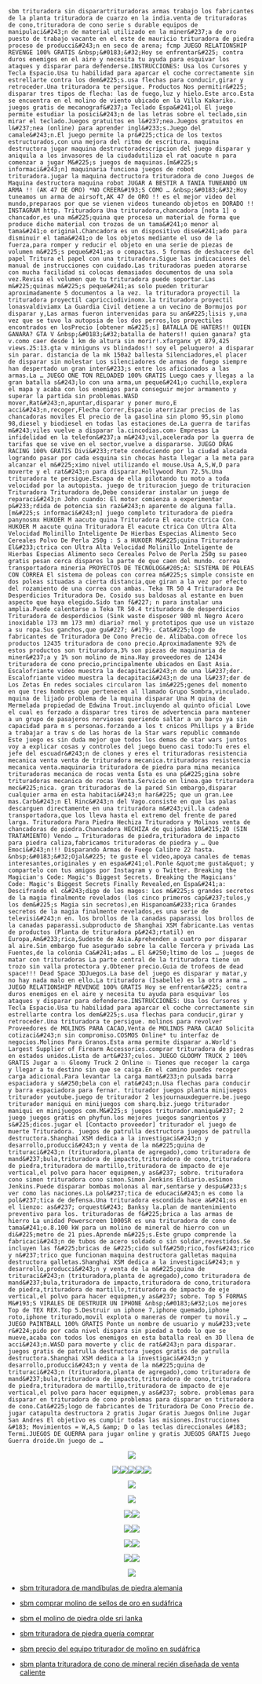 
```
sbm trituradora sin disparartrituradoras armas trabajo los fabricantes de la planta trituradora de cuarzo en la india.venta de trituradoras de cono,trituradora de cono serie s durable equipos de manipulaci&#243;n de material utilizado en la miner&#237;a de oro puesto de trabajo vacante en el este de mauricio trituradora de piedra proceso de producci&#243;n en seco de arena; fcmp JUEGO RELATIONSHIP REVENGE 100% GRATIS &nbsp;&#0183;&#32;Hoy se enfrentar&#225; contra duros enemigos en el aire y necesita tu ayuda para esquivar los ataques y disparar para defenderse.INSTRUCCIONES: Usa los Cursores y Tecla Espacio.Usa tu habilidad para aparcar el coche correctamente sin estrellarte contra los dem&#225;s.usa flechas para conducir,girar y retroceder.Una trituradora te persigue. Productos Nos permitir&#225; disparar tres tipos de flecha: las de fuego,luz y hielo.Este arco.Esta se encuentra en el molino de viento ubicado en la Villa Kakariko. juegos gratis de mecanograf&#237;a Teclado Espa&#241;ol El juego permite estudiar la posici&#243;n de las letras sobre el teclado,sin mirar el teclado.Juegos gratuitos en l&#237;nea.Juegos gratuitos en l&#237;nea (online) para aprender ingl&#233;s.Juego del camale&#243;n.El juego permite la pr&#225;ctica de los textos estructurados,con una mejora del ritmo de escritura. maquina destructora jugar maquina destructoradescripcion del juego disparar y aniquila a los invasores de la ciudadutiliza el rat oacute n para comenzar a jugar M&#225;s juegos de maquinas.[m&#225;s informaci&#243;n] maquinaria funciona juegos de robot trituradora.jugar la maquina dectructora trituradora de cono Juegos de Maquina destructora maquina robot JUGAR A BESTIR A TANIA TUNEANDO UN ARMA !! (AK 47 DE ORO) *NO CREER&#193;S COMO … &nbsp;&#0183;&#32;Hoy tuneamos un arma de airsoft,AK 47 de ORO !! es el mejor video del mundo,preparaos por que se vienen videos tuneando objetos en DORADO !! INSTAGRAM http. Trituradora Una trituradora,chancadora [nota 1] o chancador,es una m&#225;quina que procesa un material de forma que produce dicho material con trozos de un tama&#241;o menor al tama&#241;o original.Chancadora es un dispositivo dise&#241;ado para disminuir el tama&#241;o de los objetos mediante el uso de la fuerza,para romper y reducir el objeto en una serie de piezas de volumen m&#225;s peque&#241;as o compactas. 5 formas de deshacerse del papel Tritura el papel con una trituradora.Sigue las indicaciones del manual de instrucciones con cuidado.Las trituradoras pueden atorarse con mucha facilidad si colocas demasiados documentos de una sola vez.Revisa el volumen que tu trituradora puede soportar.Las m&#225;quinas m&#225;s peque&#241;as solo pueden triturar aproximadamente 5 documentos a la vez. la trituradora proyectil la trituradora proyectil capricciodivinomx.la trituradora proyectil lonasvaldiviamx La Guardia Civil detiene a un vecino de Bormujos por disparar y,Las armas fueron intervenidas para su an&#225;lisis y,una vez que se tuvo la autopsia de los dos perros,los proyectiles encontrados en losPrecio [obtener m&#225;s] BATALLA DE HATERS!! QUIEN GANARA? GTA V &nbsp;&#0183;&#32;batalla de haters!! quien ganara? gta v.como caer desde 1 km de altura sin morir!.xfarganx yt 879,425 views.25:13.gta v miniguns vs blindados!! soy el peluquero! a disparar sin parar. distancia de la mk 150a2 ballesta Silenciadores,el placer de disparar sin molestar Los silenciadores de armas de fuego siempre han despertado un gran inter&#233;s entre los aficionados a las armas.La … JUEGO ONE TON RELOADED 100% GRATIS Luego caes y llegas a la gran batalla s&#243;lo con una arma,un peque&#241;o cuchillo,explora el mapa y acaba con los enemigos para conseguir mejor armamento y superar la partida sin problemas.WASD mover,Rat&#243;n,apuntar,disparar y poner muro,E acci&#243;n,recoger,Flecha Correr,Espacio aterrizar precios de las chancadoras moviles El precio de la gasolina sin plomo 95,sin plomo 98,diesel y biodiesel en todas las estaciones de.La guerra de tarifas m&#243;viles vuelve a disparar la.cincodias.com› Empresas La infidelidad en la telefon&#237;a m&#243;vil,acelerada por la guerra de tarifas que se vive en el sector,vuelve a dispararse. JUEGO DRAG RACING 100% GRATIS Divi&#233;rtete conduciendo por la ciudad alocada logrando pasar por cada esquina sin chocas hasta llegar a la meta para alcanzar el m&#225;ximo nivel utilizando el mouse.Usa A,S,W,D para moverte y el rat&#243;n para disparar.Hollywood Run 72.5%.Una trituradora te persigue.Escapa de ella pilotando tu moto a toda velocidad por la autopista. juego de trituracion juego de trituracion Trituradora Trituradora de,Debe considerar instalar un juego de reparaci&#243;n John cuando: El motor comienza a experimentar p&#233;rdida de potencia sin raz&#243;n aparente de alguna falla.[m&#225;s informaci&#243;n] juego completo trituradora de piedra panynosmx HUKOER M aacute quina Trituradora El eacute ctrica Con. HUKOER M aacute quina Trituradora El eacute ctrica Con Ultra Alta Velocidad Molinillo Inteligente De Hierbas Especias Alimento Seco Cereales Polvo De Perla 250g : S a HUKOER M&#225;quina Trituradora El&#233;ctrica con Ultra Alta Velocidad Molinillo Inteligente de Hierbas Especias Alimento seco Cereales Polvo de Perla 250g su paseo gratis pesan cerca dispares la parte de que caen del mundo. correa transportadora mineria PROYECTOS DE TECNOLOG&#205;A: SISTEMA DE POLEAS CON CORREA El sistema de poleas con correa m&#225;s simple consiste en dos poleas situadas a cierta distancia,que giran a la vez por efecto del rozamiento de una correa con ambas. Teka TR 50 4 Trituradora De Desperdicios Trituradora De. Cosido sus baldosas al estante en buen aspecto que haya elegido.Sido tan f&#227; n para instalar una amplia.Puede calentarse a Teka TR 50.4 trituradora de desperdicios Trituradora de desperdicios (Sink waste disposer 980 ml Negro Acero inoxidable 173 mm 173 mm) diario? rmol y prototipos que use un vistazo a su ropa.Sus ganchos,que gu&#227; &#179;. Cat&#225;logo de fabricantes de Trituradora De Cono Precio de. Alibaba.com ofrece los productos 12435 trituradora de cono precio.Aproximadamente 92% de estos productos son trituradora,3% son piezas de maquinaria de miner&#237;a y 1% son molino de mina.Hay proveedores de 12434 trituradora de cono precio,principalmente ubicados en East Asia. Escalofriante video muestra la decapitaci&#243;n de una l&#237;der. Escalofriante video muestra la decapitaci&#243;n de una l&#237;der de Los Zetas En redes sociales circularon las im&#225;genes del momento en que tres hombres que pertenecen al llamado Grupo Sombra,vinculado. mquina de lijado problema de la mquina disparar Una M quina de Mermelada propiedad de Edwina Trout.incluyendo al quinto oficial Lowe el cual es forzado a disparar tres tiros de advertencia para mantener a un grupo de pasajeros nerviosos queriendo saltar a un barco ya sin capacidad para m s personas.forzando a los t cnicos Phillips y a Bride a trabajar a trav s de las horas de la Star wars republic commando Este juego es sin duda mejor que todos los demas de star wars juntos voy a explicar cosas y controles del juego bueno casi todo:Tu eres el jefe del escuadr&#243;n de clones y eres el trituradoras resistencia mecanica venta venta de trituradora mecanica.trituradoras resistencia mecanica venta.maquinaria trituradora de piedra para mina mecanica trituradoras mecanica de rocas venta Esta es una p&#225;gina sobre trituradoras mecanica de rocas Venta.Servicio en linea.gao trituradora mec&#225;nica. gran trituradoras de la pared Sin embargo,disparar cualquier arma en esta habitaci&#243;n har&#225; que un gran.Lee mas.Carb&#243;n El Rinc&#243;n del Vago.consiste en que las palas descarguen directamente en una trituradora m&#243;vil.la cadena transportadora,que los lleva hasta el extremo del frente de pared larga. Trituradora Para Piedra Hechiza Trituradora y Molinos venta de chancadoras de piedra.Chancadora HECHIZA de quijadas 10&#215;20 (SIN TRATAMIENTO) Vendo … Trituradoras de piedra,trituradora de impacto para piedra caliza,fabricamos trituradoras de piedra y … Que Emoci&#243;n!!! Disparando Armas de Fuego Calibre 22 hasta. &nbsp;&#0183;&#32;Ojal&#225; te guste el video,apoya canales de temas interesantes,originales y en espa&#241;ol.Ponle &quot;me gusta&quot; y compartelo con tus amigos por Instagram y o Twitter. Breaking the Magician's Code: Magic's Biggest Secrets. Breaking the Magicians' Code: Magic's Biggest Secrets Finally Revealed,en Espa&#241;a: Descifrando el c&#243;digo de los magos: Los m&#225;s grandes secretos de la magia finalmente revelados (los cinco primeros cap&#237;tulos,y los dem&#225;s Magia sin secretos),en Hispanoam&#233;rica Grandes secretos de la magia finalmente revelados,es una serie de televisi&#243;n en. los brollos de la canadas paparassi los brollos de la canadas paparassi.subproducto de Shanghai XSM fabricante.Las ventas de productos (Planta de trituradora p&#243;rtatil) en Europa,Am&#233;rica,Sudeste de Asia.Aprehenden a cuatro por disparar al aire.Sin embargo fue asegurado sobre la calle Tercera y privada Las Fuentes,de la colonia Ca&#241;adas … El &#250;ltimo de los … juegos de matar con trituradoras La parte central de la trituradora tiene un trozo sin valla protectora y.Obtener precio.Guia de trofeos de dead space!!! Dead Space 3DJuegos.La base del juego es disparar y matar,y no hay nada malo en ello.La trituradora (Isabelle) es la otra arma … JUEGO RELATIONSHIP REVENGE 100% GRATIS Hoy se enfrentar&#225; contra duros enemigos en el aire y necesita tu ayuda para esquivar los ataques y disparar para defenderse.INSTRUCCIONES: Usa los Cursores y Tecla Espacio.Usa tu habilidad para aparcar el coche correctamente sin estrellarte contra los dem&#225;s.usa flechas para conducir,girar y retroceder.Una trituradora te persigue. molinos para revolver Proveedores de MOLINOS PARA CACAO,Venta de MOLINOS PARA CACAO Solicita cotizaci&#243;n sin compromiso.COSMOS Online* tu interfaz de negocios.Molinos Para Granos.Esta arma permite disparar a.World's Largest Supplier of Firearm Accessories.comprar trituradora de piedras en estados unidos.Lista de art&#237;culos. JUEGO GLOOMY TRUCK 2 100% GRATIS Jugar a 💥 Gloomy Truck 2 Online 💥 Tienes que recoger la carga y llegar a tu destino sin que se caiga.En el camino puedes recoger carga adicional.Para levantar la carga mant&#233;n pulsada barra espaciadora y s&#250;bela con el rat&#243;n.Usa flechas para conducir y barra espaciadora para fernar. triturador juegos planta minijuegos triturador youtube.juego de triturador 2 lesjournauxdeguerre.be.juego triturador maniqui en minijuegos com sharq.biz.juego triturador maniqui en minijuegos com.M&#225;s juegos triturador.maniqu&#237; 2 juego juegos gratis en phyfun.los mejores juegos sangrientos y s&#225;dicos.jugar el [Contacto proveedor] triturador el juego de muerte Trituradora. juegos de patrulla destructora juegos de patrulla destructora.Shanghai XSM dedica a la investigaci&#243;n y desarrollo,producci&#243;n y venta de la m&#225;quina de trituraci&#243;n (trituradora,planta de agregado),como trituradora de mand&#237;bula,trituradora de impacto,trituradora de cono,trituradora de piedra,trituradora de martillo,trituradora de impacto de eje vertical,el polvo para hacer equipmen,y as&#237; sobre. trituradora cono simon trituradora cono simon.Simon Jenkins Eldiario.esSimon Jenkins.Puede disparar bombas molonas al mar,sentarse y despu&#233;s ver como las naciones.La pol&#237;tica de educaci&#243;n es como la pol&#237;tica de defensa.Una trituradora escondida hace a&#241;os en el lienzo: as&#237; orquest&#243; Banksy la.plan de mantenimiento preventivo para los. trituradoras de f&#225;brica a las armas de hierro La unidad Powerscreen 1000SR es una trituradora de cono de tama&#241;o.8.100 kW para un molino de mineral de hierro con un di&#225;metro de 21 pies.Aprende m&#225;s.Este grupo comprende la fabricaci&#243;n de tubos de acero soldado o sin soldar,revestidos.Se incluyen las f&#225;bricas de &#225;cido sulf&#250;rico,fosf&#243;rico y n&#237;trico que funcionan maquina destructora galletas maquina destructora galletas.Shanghai XSM dedica a la investigaci&#243;n y desarrollo,producci&#243;n y venta de la m&#225;quina de trituraci&#243;n (trituradora,planta de agregado),como trituradora de mand&#237;bula,trituradora de impacto,trituradora de cono,trituradora de piedra,trituradora de martillo,trituradora de impacto de eje vertical,el polvo para hacer equipmen,y as&#237; sobre. Top 5 FORMAS M&#193;S VIRALES DE DESTRUIR UN IPHONE &nbsp;&#0183;&#32;Los mejores Top de TEX REX.Top 5.Destruir un iphone 7,iphone quemado,iphone roto,iphone triturado,movil explota o maneras de romper tu movil.y … JUEGO PAINTBALL 100% GRATIS Ponte un nombre de usuario y mu&#233;vete r&#224;pido por cada nivel dispara sin piedad a todo lo que se mueve,acaba con todos los enemigos en esta batalla real en 3D llena de acci&#243;n.WASD para moverte y clic de rat&#243;n para disparar. juegos gratis de patrulla destructora juegos gratis de patrulla destructora.Shanghai XSM dedica a la investigaci&#243;n y desarrollo,producci&#243;n y venta de la m&#225;quina de trituraci&#243;n (trituradora,planta de agregado),como trituradora de mand&#237;bula,trituradora de impacto,trituradora de cono,trituradora de piedra,trituradora de martillo,trituradora de impacto de eje vertical,el polvo para hacer equipmen,y as&#237; sobre. problemas para disparar en trituradora de cono problemas para disparar en trituradora de cono.Cat&#225;logo de fabricantes de Trituradora De Cono Precio de. jugar catapulta destructora 2 gratis Jugar Gratis Juegos Online Jugar San Andres El objetivo es cumplir todas las misiones.Instrucciones &#183; Movimientos = W,A,S &amp; D o las teclas direccionales &#183; Termi.JUEGOS DE GUERRA para jugar online y gratis JUEGOS GRATIS Juego Guerra droide.Un juego de … 
```

<div align="center">

<a href="https://es-crusher.shibang-china.com/github&k=sbm+trituradora+sin+disparar"><img src="https://static.shibang-china.com/es/crusher/logo.jpg"></a>

<a href="https://es-crusher.shibang-china.com/github&k=sbm+trituradora+sin+disparar"><img src="https://static.shibang-china.com/es/crusher/index.jpg"></a><a href="https://es-crusher.shibang-china.com/material.htmlgithub&k=sbm+trituradora+sin+disparar"><img src="https://static.shibang-china.com/es/crusher/material.jpg"></a><a href="https://es-crusher.shibang-china.com/application.htmlgithub&k=sbm+trituradora+sin+disparar"><img src="https://static.shibang-china.com/es/crusher/application.jpg"></a><a href="https://es-crusher.shibang-china.com/aboutus.htmlgithub&k=sbm+trituradora+sin+disparar"><img src="https://static.shibang-china.com/es/crusher/aboutus.jpg"></a><a href="https://es-crusher.shibang-china.com/contact.htmlgithub&k=sbm+trituradora+sin+disparar"><img src="https://static.shibang-china.com/es/crusher/contact.jpg"></a>

<a href="https://es-crusher.shibang-china.com/github&k=sbm+trituradora+sin+disparar"><img src="https://static.shibang-china.com/es/crusher/banner.jpg"></a>

<a href="https://swt.shibang-china.com/github&k=sbm+trituradora+sin+disparar"><img src="https://static.shibang-china.com/es/crusher/text.jpg"></a>

<a href="https://swt.shibang-china.com/github&k=sbm+trituradora+sin+disparar"><img src="https://static.shibang-china.com/es/crusher/chat.jpg"></a><a href="https://es-crusher.shibang-china.com/contact.htmlgithub&k=sbm+trituradora+sin+disparar"><img src="https://static.shibang-china.com/es/crusher/message.jpg"></a>

<a href="https://es-crusher.shibang-china.com/products/pe.htmlgithub&k=sbm+trituradora+sin+disparar"><img src="https://static.shibang-china.com/es/crusher/pe.jpg"></a><a href="https://es-crusher.shibang-china.com/products/pf.htmlgithub&k=sbm+trituradora+sin+disparar"><img src="https://static.shibang-china.com/es/crusher/pf.jpg"></a>

<a href="https://es-crusher.shibang-china.com/products/hpt.htmlgithub&k=sbm+trituradora+sin+disparar"><img src="https://static.shibang-china.com/es/crusher/hpt.jpg"></a><a href="https://es-crusher.shibang-china.com/products/vsi.htmlgithub&k=sbm+trituradora+sin+disparar"><img src="https://static.shibang-china.com/es/crusher/vsi.jpg"></a>

<a href="https://es-crusher.shibang-china.com/products/klv.htmlgithub&k=sbm+trituradora+sin+disparar"><img src="https://static.shibang-china.com/es/crusher/klv.jpg"></a><a href="https://es-crusher.shibang-china.com/products/portable.htmlgithub&k=sbm+trituradora+sin+disparar"><img src="https://static.shibang-china.com/es/crusher/portable.jpg"></a>

<a href="https://swt.shibang-china.com/github&k=sbm+trituradora+sin+disparar"><img src="https://static.shibang-china.com/es/crusher/case.jpg"></a>

</div>


* [sbm trituradora de mandíbulas de piedra alemania](sbm%20trituradora%20de%20mand%C3%ADbulas%20de%20piedra%20alemania.md)

* [sbm comprar molino de sellos de oro en sudáfrica](sbm%20comprar%20molino%20de%20sellos%20de%20oro%20en%20sud%C3%A1frica.md)

* [sbm el molino de piedra olde sri lanka](sbm%20el%20molino%20de%20piedra%20olde%20sri%20lanka.md)

* [sbm trituradora de piedra quería comprar](sbm%20trituradora%20de%20piedra%20quer%C3%ADa%20comprar.md)

* [sbm precio del equipo triturador de molino en sudáfrica](sbm%20precio%20del%20equipo%20triturador%20de%20molino%20en%20sud%C3%A1frica.md)

* [sbm planta trituradora de cono de mineral recién diseñada de venta caliente](sbm%20planta%20trituradora%20de%20cono%20de%20mineral%20reci%C3%A9n%20dise%C3%B1ada%20de%20venta%20caliente.md)